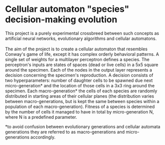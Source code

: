 # Cellular automaton "species" decision-making evolution
This project is a purely experimental crossbreed between such concepts as artificial neural networks, evolutionary algorithms and cellular automatons.<br><br>
The aim of the project is to create a cellular automaton that resembles Conway's game of life, except it has complex orderly behavioral patterns. A single set of weights for a multilayer perceptron defines a species. The perceptron's inputs are states of spaces (dead or live cells) in a 5x5 square around the specimen. Each of the nodes in the output layer represents a decision concerning the specimen's reproduction. A decision consists of two hyperparameters: number of daughter cells to be spawned due next micro-generation* and the location of those cells in a 3x3 ring around the specimen. Each macro-generation* the cells of each species are randomly distributed in starting areas of their cellular planes (the distribution varies between macro-generations, but is kept the same between species within a population of each macro-generation). Fitness of a species is determined by the number of cells it managed to have in total by micro-generation N, where N is a predefined parameter.

*to avoid confusion between evolutionary generations and cellular automata generations they are referred to as macro-generations and micro-generations accordingly.
